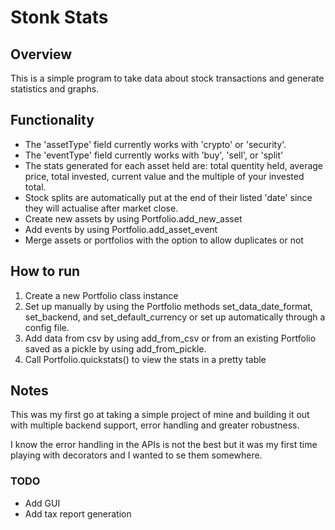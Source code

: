 # Stonk Stats
## Overview
<p> This is a simple program to take data about stock transactions and generate statistics and graphs.</p>

## Functionality
* The 'assetType' field currently works with 'crypto' or 'security'. 
* The 'eventType' field currently works with 'buy', 'sell', or 'split'
* The stats generated for each asset held are: total quentity held, average price, total invested, current value and the multiple of your invested total.
* Stock splits are automatically put at the end of their listed 'date' since they will actualise after market close.
* Create new assets by using Portfolio.add_new_asset
* Add events by using Portfolio.add_asset_event
* Merge assets or portfolios with the option to allow duplicates or not


## How to run
1. Create a new Portfolio class instance
1. Set up manually by using the Portfolio methods set_data_date_format, set_backend, and set_default_currency or set up automatically through a config file.
1. Add data from csv by using add_from_csv or from an existing Portfolio saved as a pickle by using add_from_pickle.
1. Call Portfolio.quickstats() to view the stats in a pretty table

## Notes
<p>This was my first go at taking a simple project of mine and building it out with multiple backend support, error handling and greater robustness.</p>
<p>I know the error handling in the APIs is not the best but it was my first time playing with decorators and I wanted to se them somewhere.

### TODO
* Add GUI
* Add tax report generation